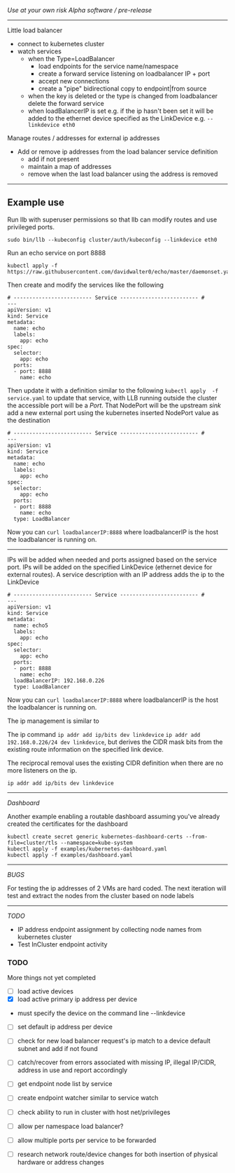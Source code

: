 *Use at your own risk Alpha software / pre-release*

---
Little load balancer

- connect to kubernetes cluster
- watch services
  - when the Type=LoadBalancer 
    - load endpoints for the service name/namespace
    - create a forward service listening on loadbalancer IP + port
    - accept new connections
    - create a "pipe" bidirectional copy to endpoint|from source
  - when the key is deleted or the type is changed from loadbalancer
    delete the forward service
  - when loadBalancerIP is set e.g. if the ip hasn't been set it will
    be added to the ethernet device specified as the LinkDevice
    e.g. `--linkdevice eth0`

Manage routes / addresses for external ip addresses

- Add or remove ip addresses from the load balancer service definition
  - add if not present
  - maintain a map of addresses
  - remove when the last load balancer using the address is removed

---
## Example use


Run llb with superuser permissions so that llb can modify routes and
use privileged ports.

```
sudo bin/llb --kubeconfig cluster/auth/kubeconfig --linkdevice eth0
```

Run an echo service on port 8888

```
kubectl apply -f https://raw.githubusercontent.com/davidwalter0/echo/master/daemonset.yaml
```

Then create and modify the services like the following

```
# ------------------------- Service ------------------------- #
---
apiVersion: v1
kind: Service
metadata:
  name: echo
  labels:
    app: echo
spec:
  selector:
    app: echo
  ports:
  - port: 8888
    name: echo

```

Then update  it with  a definition similar  to the  following `kubectl
apply  -f  service.yaml` to  update  that  service, with  LLB  running
outside  the  cluster the  accessible  port  will  be a  *Port*.  That
NodePort will be the upstream *sink* add a new external port using the
kubernetes inserted NodePort value as the destination

```
# ------------------------- Service ------------------------- #
---
apiVersion: v1
kind: Service
metadata:
  name: echo
  labels:
    app: echo
spec:
  selector:
    app: echo
  ports:
  - port: 8888
    name: echo
  type: LoadBalancer
```

Now you can `curl loadbalancerIP:8888` where loadbalancerIP is the
host the loadbalancer is running on.

---

IPs will be added when needed and ports assigned based on the
service port. IPs will be added on the specified LinkDevice (ethernet
device for external routes).  A service description with an IP address
adds the ip to the LinkDevice

```
# ------------------------- Service ------------------------- #
---
apiVersion: v1
kind: Service
metadata:
  name: echo5
  labels:
    app: echo
spec:
  selector:
    app: echo
  ports:
  - port: 8888
    name: echo
  loadBalancerIP: 192.168.0.226
  type: LoadBalancer
```

Now you can `curl loadbalancerIP:8888` where loadbalancerIP is the
host the loadbalancer is running on.

The ip management is similar to 

The ip command `ip addr add ip/bits dev linkdevice` `ip addr add
192.168.0.226/24 dev linkdevice`, but derives the CIDR mask bits from
the existing route information on the specified link device.

The reciprocal removal uses the existing CIDR definition when there
are no more listeners on the ip.

`ip addr add ip/bits dev linkdevice`

---
*Dashboard*

Another example enabling a routable dashboard assuming you've already
created the certificates for the dashboard

```
kubectl create secret generic kubernetes-dashboard-certs --from-file=cluster/tls --namespace=kube-system
kubectl apply -f examples/kubernetes-dashboard.yaml
kubectl apply -f examples/dashboard.yaml
```

---
*BUGS*

For testing the ip addresses of 2 VMs are hard coded. The next
iteration will test and extract the nodes from the cluster based on
node labels

---

*TODO*

- IP address endpoint assignment by collecting node names from
  kubernetes cluster
- Test InCluster endpoint activity  
### TODO

More things not yet completed

- [ ]  load active devices
- [x]  load active primary ip address per device
  - must specify the device on the command line --linkdevice

- [ ]  set default ip address per device
- [ ]  check for new load balancer request's ip match to a device default
    subnet and add if not found
- [ ]  catch/recover from errors associated with missing IP, illegal
    IP/CIDR, address in use and report accordingly
- [ ]  get endpoint node list by service
- [ ]  create endpoint watcher similar to service watch
- [ ]  check ability to run in cluster with host net/privileges
- [ ]  allow per namespace load balancer?
- [ ]  allow multiple ports per service to be forwarded

- [ ] research network route/device changes for both insertion of
    physical hardware or address changes
